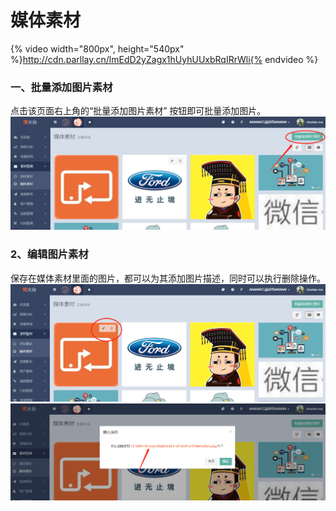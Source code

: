 # 媒体素材

{% video width="800px", height="540px" %}http://cdn.parllay.cn/lmEdD2yZagx1hUyhUUxbRqIRrWli{% endvideo %}

### 一、批量添加图片素材

点击该页面右上角的“批量添加图片素材”  按钮即可批量添加图片。![](/assets/1516354047%281%29.png)

### 2、编辑图片素材

保存在媒体素材里面的图片，都可以为其添加图片描述，同时可以执行删除操作。![](/assets/1516354170%281%29.png)![](/assets/1516354207%281%29.png)

